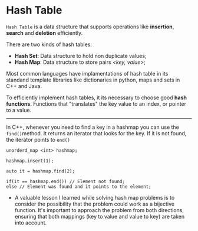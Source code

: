 # Hash Table

`Hash Table` is a data structure that supports operations like **insertion**, **search** and **deletion** efficiently. 

There are two kinds of hash tables:

- **Hash Set**: Data structure to hold non duplicate values;
- **Hash Map**: Data structure to store pairs *<key, value>*;

Most common languages have implamentations of hash table in its standand template libraries like dictionaries in python, maps and sets in C++ and Java.

To efficiently implement hash tables, it its necessary to choose good **hash functions**. Functions that "translates" the key value to an index, or pointer to a value.


----------

In C++, whenever you need to find a key in a hashmap you can use the `find()`method. It returns an iterator that looks for the key. If it is not found, the iterator points to `end()`

```
unorderd_map <int> hashmap;

hashmap.insert(1);

auto it = hashmap.find(2);

if(it == hashmap.end()) // Element not found;
else // Element was found and it points to the element;
```


- A valuable lesson I learned while solving hash map problems is to consider the possibility that the problem could work as a bijective function. It's important to approach the problem from both directions, ensuring that both mappings (key to value and value to key) are taken into account.